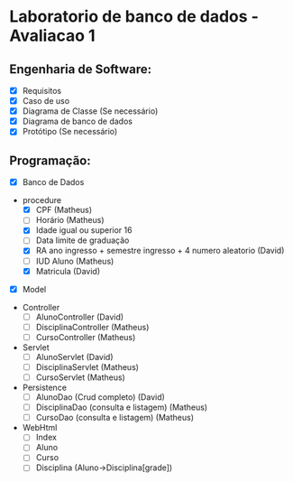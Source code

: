 # Laboratorio de banco de dados - Avaliacao 1

## Engenharia de Software:
- [x] Requisitos
- [x] Caso de uso
- [x] Diagrama de Classe (Se necessário)
- [x] Diagrama de banco de dados
- [x] Protótipo (Se necessário)

## Programação:
- [x] Banco de Dados
- procedure
    - [x] CPF (Matheus)
    - [ ] Horário (Matheus)
    - [x] Idade igual ou superior 16
    - [ ] Data limite de graduação
    - [x] RA ano ingresso + semestre ingresso + 4 numero aleatorio (David)
    - [ ] IUD Aluno (Matheus)
    - [x] Matricula (David)
- [x] Model
- Controller
    - [ ] AlunoController (David)
    - [ ] DisciplinaController (Matheus)
    - [ ] CursoController (Matheus)
- Servlet
    - [ ] AlunoServlet (David)
    - [ ] DisciplinaServlet (Matheus)
    - [ ] CursoServlet (Matheus)
- Persistence
    - [ ] AlunoDao (Crud completo) (David)
    - [ ] DisciplinaDao (consulta e listagem) (Matheus)
    - [ ] CursoDao (consulta e listagem) (Matheus)
- WebHtml
    - [ ] Index
    - [ ] Aluno
    - [ ] Curso
    - [ ] Disciplina (Aluno->Disciplina[grade])
